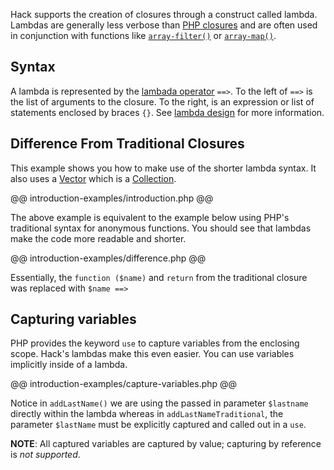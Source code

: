 Hack supports the creation of closures through a construct called lambda. Lambdas are generally less verbose than [PHP closures](http://php.net/manual/en/functions.anonymous.php) and are often used in conjunction with functions like [`array-filter()`](http://php.net/manual/en/function.array-filter.php) or [`array-map()`](http://php.net/manual/en/function.array-map.php).

## Syntax

A lambda is represented by the [lambada operator](../operators/lambda.md) `==>`. To the left of `==>` is the list of arguments to the closure. To the right, is an expression or list of statements enclosed by braces `{}`. See [lambda design](./design.md) for more information.  

## Difference From Traditional Closures

This example shows you how to make use of the shorter lambda syntax.
It also uses a [Vector](../reference/class/Vector/) which is a [Collection](../collections/introduction.md).

@@ introduction-examples/introduction.php @@

The above example is equivalent to the example below using PHP's traditional syntax for anonymous functions. You should see that lambdas make the code more readable and shorter.

@@ introduction-examples/difference.php @@

Essentially, the `function ($name)` and `return` from the traditional closure was replaced with `$name ==>`

## Capturing variables

PHP provides the keyword `use` to capture variables from the enclosing scope. Hack's lambdas make this even easier. You can use variables implicitly inside of a lambda.

@@ introduction-examples/capture-variables.php @@

Notice in `addLastName()` we are using the passed in parameter `$lastname` directly within the lambda whereas in `addLastNameTraditional`, the parameter `$lastName` must be explicitly captured and called out in a `use`.

**NOTE**: All captured variables are captured by value; capturing by reference is *not supported*. 
